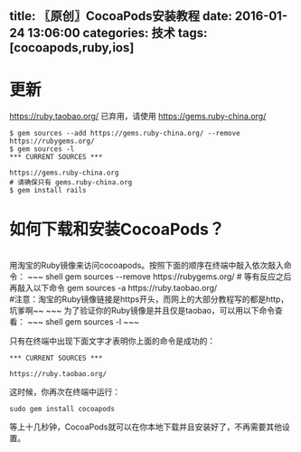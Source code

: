 title: 〖原创〗CocoaPods安装教程
date: 2016-01-24 13:06:00
categories: 技术
tags: [cocoapods,ruby,ios]
---
# 更新
https://ruby.taobao.org/ 已弃用，请使用 https://gems.ruby-china.org/
~~~ shell
$ gem sources --add https://gems.ruby-china.org/ --remove https://rubygems.org/
$ gem sources -l
*** CURRENT SOURCES ***

https://gems.ruby-china.org
# 请确保只有 gems.ruby-china.org
$ gem install rails
~~~

# 如何下载和安装CocoaPods？
<div><br />
用淘宝的Ruby镜像来访问cocoapods。按照下面的顺序在终端中敲入依次敲入命令：<!--more-->
~~~ shell
gem sources --remove https://rubygems.org/
# 等有反应之后再敲入以下命令
gem sources -a https://ruby.taobao.org/<br />#注意：淘宝的Ruby镜像链接是https开头，而网上的大部分教程写的都是http，坑爹啊~~
~~~
为了验证你的Ruby镜像是并且仅是taobao，可以用以下命令查看：
~~~ shell
gem sources -l
~~~

只有在终端中出现下面文字才表明你上面的命令是成功的：
```
*** CURRENT SOURCES ***

https://ruby.taobao.org/
```
这时候，你再次在终端中运行：
~~~ shell
sudo gem install cocoapods
~~~
等上十几秒钟，CocoaPods就可以在你本地下载并且安装好了，不再需要其他设置。
